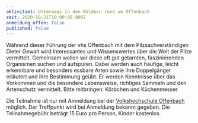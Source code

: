 ```yaml
---
aktivitaet: Unterwegs in den Wäldern rund um Offenbach
zeit: 2020-10-31T10:00:00.000Z
anmeldung_offen: false
published: false
---
```

Während dieser Führung der vhs Offenbach mit dem Pilzsachverständigen Dieter Gewalt wird Interessantes und Wissenswertes über die Welt der Pilze vermittelt. Gemeinsam wollen wir diese oft gut getarnten, faszinierenden Organismen suchen und aufspüren. Dabei werden auch häufige, leicht erkennbare und besonders essbare Arten sowie ihre Doppelgänger erläutert und ihre Bestimmung geübt. Er werden Kenntnisse über das Vorkommen und die besondere Lebensweise, richtiges Sammeln und den Artenschutz vermittelt. Bitte mitbringen: Körbchen und Küchenmesser. 

Die Teilnahme ist nur mit Anmeldung bei der [Volkshochschule Offenbach](http://www.vhs-offenbach.de) möglich. Der Treffpunkt wird bei Anmeldung bekannt gegeben. Die Teilnahmegebühr beträgt 15 Euro pro Person, Kinder kostenlos.
